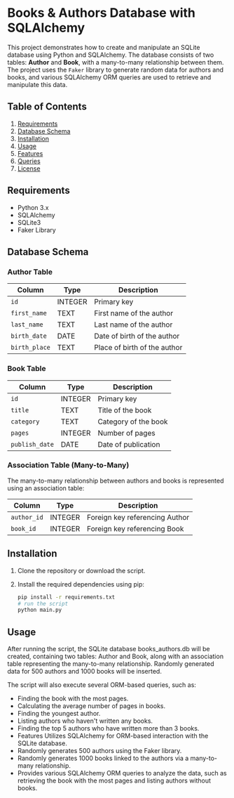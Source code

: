 # Books & Authors Database with SQLAlchemy

This project demonstrates how to create and manipulate an SQLite database using Python and SQLAlchemy. The database consists of two tables: **Author** and **Book**, with a many-to-many relationship between them. The project uses the `Faker` library to generate random data for authors and books, and various SQLAlchemy ORM queries are used to retrieve and manipulate this data.

## Table of Contents

1. [Requirements](#requirements)
2. [Database Schema](#database-schema)
3. [Installation](#installation)
4. [Usage](#usage)
5. [Features](#features)
6. [Queries](#queries)
7. [License](#license)

## Requirements

- Python 3.x
- SQLAlchemy
- SQLite3
- Faker Library

## Database Schema

### Author Table

| Column        | Type     | Description               |
|---------------|----------|---------------------------|
| `id`          | INTEGER  | Primary key               |
| `first_name`  | TEXT     | First name of the author  |
| `last_name`   | TEXT     | Last name of the author   |
| `birth_date`  | DATE     | Date of birth of the author|
| `birth_place` | TEXT     | Place of birth of the author|

### Book Table

| Column         | Type     | Description               |
|----------------|----------|---------------------------|
| `id`           | INTEGER  | Primary key               |
| `title`        | TEXT     | Title of the book         |
| `category`     | TEXT     | Category of the book      |
| `pages`        | INTEGER  | Number of pages           |
| `publish_date` | DATE     | Date of publication       |

### Association Table (Many-to-Many)

The many-to-many relationship between authors and books is represented using an association table:

| Column        | Type     | Description               |
|---------------|----------|---------------------------|
| `author_id`   | INTEGER  | Foreign key referencing Author |
| `book_id`     | INTEGER  | Foreign key referencing Book   |

## Installation

1. Clone the repository or download the script.

2. Install the required dependencies using pip:

   ```bash
   pip install -r requirements.txt
   # run the script
   python main.py


## Usage

After running the script, the SQLite database books_authors.db will be created, containing two tables: Author and Book, along with an association table representing the many-to-many relationship. Randomly generated data for 500 authors and 1000 books will be inserted.

The script will also execute several ORM-based queries, such as:

- Finding the book with the most pages.
- Calculating the average number of pages in books.
- Finding the youngest author.
- Listing authors who haven't written any books.
- Finding the top 5 authors who have written more than 3 books.
- Features
Utilizes SQLAlchemy for ORM-based interaction with the SQLite database.
- Randomly generates 500 authors using the Faker library.
- Randomly generates 1000 books linked to the authors via a many-to-many relationship.
- Provides various SQLAlchemy ORM queries to analyze the data, such as retrieving the book with the most pages and listing authors without books.